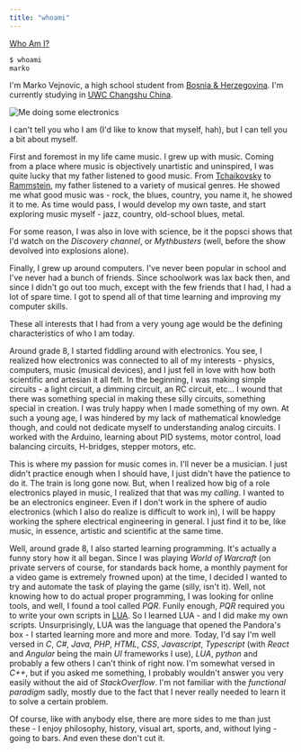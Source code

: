 ```yaml
---
title: "whoami"
---
```


[Who Am I?](https://ss64.com/bash/whoami.html)

```bash
$ whoami
marko
```

I'm Marko Vejnovic, a high school student from [Bosnia &
Herzegovina](https://en.wikipedia.org/wiki/Bosnia_and_Herzegovina). I'm
currently studying in [UWC Changshu China](http://www.uwcchina.org/en). 

![Me doing some electronics](/img/electronics.jpg)

I can't tell you who I am (I'd like to know that myself, hah), but I can tell
you a bit about myself.

First and foremost in my life came music. I grew up with music. Coming from a
place where music is objectively unartistic and uninspired, I was quite lucky
that my father listened to good music. From
[Tchaikovsky](https://en.wikipedia.org/wiki/Pyotr_Ilyich_Tchaikovsky) to
[Rammstein](https://en.wikipedia.org/wiki/Rammstein), my father listened to a
variety of musical genres. He showed me what good music was - rock, the blues,
country, you name it, he showed it to me. As time would pass, I would develop
my own taste, and start exploring music myself - jazz, country, old-school
blues, metal.

For some reason, I was also in love with science, be it the popsci shows that
I'd watch on the _Discovery channel_, or _Mythbusters_ (well, before the show
devolved into explosions alone).

Finally, I grew up around computers. I've never been popular in school and I've
never had a bunch of friends. Since schoolwork was lax back then, and since I
didn't go out too much, except with the few friends that I had, I had a lot of
spare time. I got to spend all of that time learning and improving my computer
skills.

These all interests that I had from a very young age would be the defining
characteristics of who I am today.

Around grade 8, I started fiddling around with electronics. You see, I realized
how electronics was connected to all of my interests - physics, computers,
music (musical devices), and I just fell in love with how both scientific and
artesian it all felt. In the beginning, I was making simple circuits - a light
circuit, a dimming circuit, an RC circuit, etc... I wound that there was
something special in making these silly circuits, something special in
creation. I was truly happy when I made something of my own. At such a young
age, I was hindered by my lack of mathematical knowledge though, and could not
dedicate myself to understanding analog circuits. I worked with the Arduino,
learning about PID systems, motor control, load balancing circuits, H-bridges,
stepper motors, etc.

This is where my passion for music comes in. I'll never be a musician. I just
didn't practice enough when I should have, I just didn't have the patience to
do it. The train is long gone now. But, when I realized how big of a role
electronics played in music, I realized that that was my _calling_. I wanted to
be an electronics engineer. Even if I don't work in the sphere of audio
electronics (which I also do realize is difficult to work in), I will be happy
working the sphere electrical engineering in general. I just find it to be,
like music, in essence, artistic and scientific at the same time.

Well, around grade 8, I also started learning programming. It's actually a
funny story how it all began. Since I was playing _World of Warcraft_ (on
private servers of course, for standards back home, a monthly payment for a
video game is extremely frowned upon) at the time, I decided I wanted to try
and automate the task of playing the game (silly, isn't it). Well, not knowing
how to do actual proper programming, I was looking for online tools, and well,
I found a tool called _PQR_. Funily enough, _PQR_ required you to write your
own scripts in [LUA](https://www.lua.org/). So I learned LUA - and I did make
my own scripts. Unsurprisingly, LUA was the language that opened the Pandora's
box - I started learning more and more and more. Today, I'd say I'm well versed
in _C_, _C#_, _Java_, _PHP_, _HTML_, _CSS_, _Javascript_, _Typescript_ (with
_React_ and _Angular_ being the main _UI_ frameworks I use), _LUA_, _python_
and probably a few others I can't think of right now. I'm somewhat versed in
_C++_, but if you asked me something, I probably wouldn't answer you very
easily without the aid of _StackOverflow_. I'm not familiar with the
_functional paradigm_ sadly, mostly due to the fact that I never really needed
to learn it to solve a certain problem.

Of course, like with anybody else, there are more sides to me than just these -
I enjoy philosophy, history, visual art, sports, and, without lying - going to
bars. And even these don't cut it.
